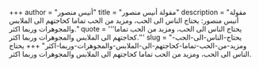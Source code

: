 +++
author = "أنيس منصور"
title = "مقولة أنيس منصور"
description = "مقولة أنيس منصور: يحتاج الناس الى الحب، ومزيد من الحب تماما كحاجتهم الى الملابس والمجوهرات وربما اكثر."
quote = '''يحتاج الناس الى الحب، ومزيد من الحب تماما كحاجتهم الى الملابس والمجوهرات وربما اكثر.''' 
slug = "يحتاج-الناس-الى-الحب-ومزيد-من-الحب-تماما-كحاجتهم-الى-الملابس-والمجوهرات-وربما-اكثر"
+++
يحتاج الناس الى الحب، ومزيد من الحب تماما كحاجتهم الى الملابس والمجوهرات وربما اكثر.
